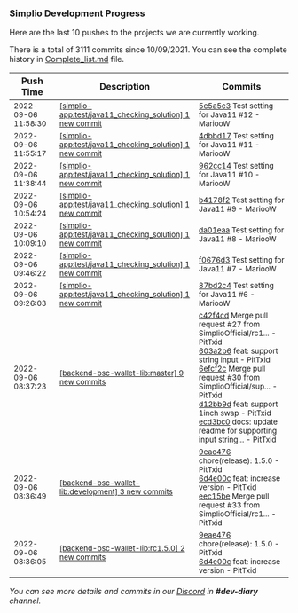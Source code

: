 
### Simplio Development Progress

Here are the last 10 pushes to the projects we are currently working.

There is a total of 3111 commits since 10/09/2021. You can see the complete history in
 [Complete_list.md](Complete_list.md) file.

| Push Time | Description | Commits |
| --- | --- | --- |
| <sub>2022-09-06 11:58:30</sub> | <sub>[[simplio-app:test/java11\_checking\_solution] 1 new commit](https://github.com/SimplioOfficial/simplio-app/commit/5e5a5c365c5709c1486517a4ce9187cb0051dfb0)</sub> | <sub>[5e5a5c3](https://github.com/SimplioOfficial/simplio-app/commit/5e5a5c365c5709c1486517a4ce9187cb0051dfb0) Test setting for Java11 #12 - MariooW</sub> |
| <sub>2022-09-06 11:55:17</sub> | <sub>[[simplio-app:test/java11\_checking\_solution] 1 new commit](https://github.com/SimplioOfficial/simplio-app/commit/4dbbd1787411fbe2f561ebcf2c3d240be061bfc2)</sub> | <sub>[4dbbd17](https://github.com/SimplioOfficial/simplio-app/commit/4dbbd1787411fbe2f561ebcf2c3d240be061bfc2) Test setting for Java11 #11 - MariooW</sub> |
| <sub>2022-09-06 11:38:44</sub> | <sub>[[simplio-app:test/java11\_checking\_solution] 1 new commit](https://github.com/SimplioOfficial/simplio-app/commit/962cc14ad1477eadcea7d20832b036f1faefa08a)</sub> | <sub>[962cc14](https://github.com/SimplioOfficial/simplio-app/commit/962cc14ad1477eadcea7d20832b036f1faefa08a) Test setting for Java11 #10 - MariooW</sub> |
| <sub>2022-09-06 10:54:24</sub> | <sub>[[simplio-app:test/java11\_checking\_solution] 1 new commit](https://github.com/SimplioOfficial/simplio-app/commit/b4178f270702e06651402b558b3996824672d780)</sub> | <sub>[b4178f2](https://github.com/SimplioOfficial/simplio-app/commit/b4178f270702e06651402b558b3996824672d780) Test setting for Java11 #9 - MariooW</sub> |
| <sub>2022-09-06 10:09:10</sub> | <sub>[[simplio-app:test/java11\_checking\_solution] 1 new commit](https://github.com/SimplioOfficial/simplio-app/commit/da01eaad6a9b8d64dcea365272eb250f7170d32b)</sub> | <sub>[da01eaa](https://github.com/SimplioOfficial/simplio-app/commit/da01eaad6a9b8d64dcea365272eb250f7170d32b) Test setting for Java11 #8 - MariooW</sub> |
| <sub>2022-09-06 09:46:22</sub> | <sub>[[simplio-app:test/java11\_checking\_solution] 1 new commit](https://github.com/SimplioOfficial/simplio-app/commit/f0676d3c05cac122bbb9a3ec706e73b84b2935e8)</sub> | <sub>[f0676d3](https://github.com/SimplioOfficial/simplio-app/commit/f0676d3c05cac122bbb9a3ec706e73b84b2935e8) Test setting for Java11 #7 - MariooW</sub> |
| <sub>2022-09-06 09:26:03</sub> | <sub>[[simplio-app:test/java11\_checking\_solution] 1 new commit](https://github.com/SimplioOfficial/simplio-app/commit/87bd2c492f3cbb8fd4a8db5ce7e90d9cb720636c)</sub> | <sub>[87bd2c4](https://github.com/SimplioOfficial/simplio-app/commit/87bd2c492f3cbb8fd4a8db5ce7e90d9cb720636c) Test setting for Java11 #6 - MariooW</sub> |
| <sub>2022-09-06 08:37:23</sub> | <sub>[[backend-bsc-wallet-lib:master] 9 new commits](https://github.com/SimplioOfficial/backend-bsc-wallet-lib/compare/d07213ab837e...fd347d34bc32)</sub> | <sub>[c42f4cd](https://github.com/SimplioOfficial/backend-bsc-wallet-lib/commit/c42f4cdffe05293d7eeb6f1178d72ed4f8027258) Merge pull request #27 from SimplioOfficial/rc1... - PitTxid<br>[603a2b6](https://github.com/SimplioOfficial/backend-bsc-wallet-lib/commit/603a2b655cc0921ec8d6b9b516df5e9ff161eaa5) feat: support string input - PitTxid<br>[6efcf2c](https://github.com/SimplioOfficial/backend-bsc-wallet-lib/commit/6efcf2ca2201e098afc0f0f1389afbb686a3c0e2) Merge pull request #30 from SimplioOfficial/sup... - PitTxid<br>[d12bb9d](https://github.com/SimplioOfficial/backend-bsc-wallet-lib/commit/d12bb9d6802b7146c277c57708db50bde1a87a67) feat: support 1inch swap - PitTxid<br>[ecd3bc0](https://github.com/SimplioOfficial/backend-bsc-wallet-lib/commit/ecd3bc03ecb30657a5136ac00275325a6fb1f427) docs: update readme for supporting input string... - PitTxid</sub> |
| <sub>2022-09-06 08:36:49</sub> | <sub>[[backend-bsc-wallet-lib:development] 3 new commits](https://github.com/SimplioOfficial/backend-bsc-wallet-lib/compare/acbece601b97...eec15befdc13)</sub> | <sub>[9eae476](https://github.com/SimplioOfficial/backend-bsc-wallet-lib/commit/9eae47667132c9257c6d5bae59b80bf5c0dd1396) chore(release): 1.5.0 - PitTxid<br>[6d4e00c](https://github.com/SimplioOfficial/backend-bsc-wallet-lib/commit/6d4e00c5036f0139f4a148c8df02abfd6c55dbb4) feat: increase version - PitTxid<br>[eec15be](https://github.com/SimplioOfficial/backend-bsc-wallet-lib/commit/eec15befdc13e0fe19517f167f7b8180ef6435fe) Merge pull request #33 from SimplioOfficial/rc1... - PitTxid</sub> |
| <sub>2022-09-06 08:36:05</sub> | <sub>[[backend-bsc-wallet-lib:rc1\.5\.0] 2 new commits](https://github.com/SimplioOfficial/backend-bsc-wallet-lib/compare/acbece601b97...6d4e00c5036f)</sub> | <sub>[9eae476](https://github.com/SimplioOfficial/backend-bsc-wallet-lib/commit/9eae47667132c9257c6d5bae59b80bf5c0dd1396) chore(release): 1.5.0 - PitTxid<br>[6d4e00c](https://github.com/SimplioOfficial/backend-bsc-wallet-lib/commit/6d4e00c5036f0139f4a148c8df02abfd6c55dbb4) feat: increase version - PitTxid</sub> |

_You can see more details and commits in our [Discord](https://discord.gg/aKhjuwZmdP) in **#dev-diary** channel._
